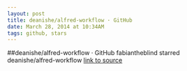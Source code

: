 ```yaml
---
layout: post
title: deanishe/alfred-workflow · GitHub
date: March 28, 2014 at 10:34AM
tags: github, stars
---
```

##deanishe/alfred-workflow · GitHub
fabiantheblind starred deanishe/alfred-workflow
[link to source](http://ift.tt/1hC88ME) 
